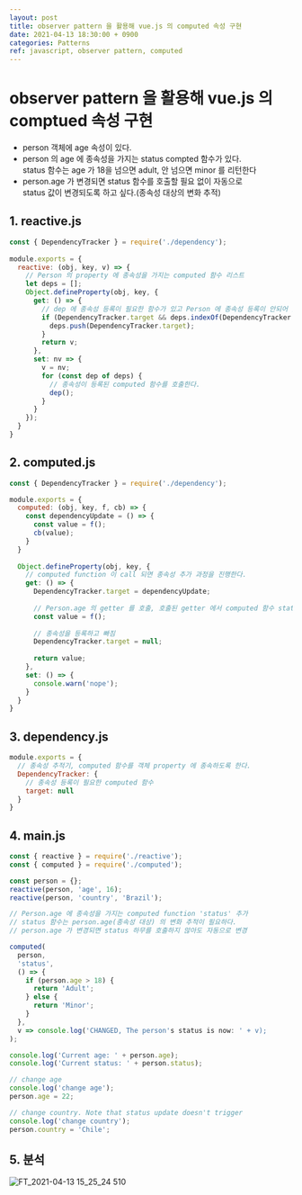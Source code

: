 ```yaml
---
layout: post
title: observer pattern 을 활용해 vue.js 의 computed 속성 구현
date: 2021-04-13 18:30:00 + 0900
categories: Patterns
ref: javascript, observer pattern, computed
---
```


# observer pattern 을 활용해 vue.js 의 comptued 속성 구현
  - person 객체에 age 속성이 있다.
  - person 의 age 에 종속성을 가지는 status compted 함수가 있다.   
    status 함수는 age 가 18을 넘으면 adult, 안 넘으면 minor 를 리턴한다
  - person.age 가 변경되면 status 함수를 호출할 필요 없이 자동으로   
    status 값이 변경되도록 하고 싶다.(종속성 대상의 변화 추적)
    
## 1. reactive.js
```javascript
const { DependencyTracker } = require('./dependency');
 
module.exports = {
  reactive: (obj, key, v) => {
    // Person 의 property 에 종속성을 가지는 computed 함수 리스트
    let deps = [];
    Object.defineProperty(obj, key, {
      get: () => {
        // dep 에 종속성 등록이 필요한 함수가 있고 Person 에 종속성 등록이 안되어 있으면 등록한다.
        if (DependencyTracker.target && deps.indexOf(DependencyTracker.target) === -1) {
          deps.push(DependencyTracker.target);
        }
        return v;
      },
      set: nv => {
        v = nv;
        for (const dep of deps) {
          // 종속성이 등록된 computed 함수를 호출한다.
          dep();
        }
      }
    });
  }
} 
```

## 2. computed.js
```javascript
const { DependencyTracker } = require('./dependency');

module.exports = {
  computed: (obj, key, f, cb) => {
    const dependencyUpdate = () => {
      const value = f();
      cb(value);
    }
  }
  
  Object.defineProperty(obj, key, {
    // computed function 이 call 되면 종속성 추가 과정을 진행한다.
    get: () => {
      DependencyTracker.target = dependencyUpdate;
      
      // Person.age 의 getter 를 호출, 호출된 getter 에서 computed 함수 status 의 종속성을 등록한다.
      const value = f();
      
      // 종속성을 등록하고 빠짐
      DependencyTracker.target = null;
      
      return value;
    },
    set: () => {
      console.warn('nope');
    }
  }  
}
```

## 3. dependency.js
```javascript
module.exports = {
  // 종속성 추적기, computed 함수를 객체 property 에 종속하도록 한다.
  DependencyTracker: {
    // 종속성 등록이 필요한 computed 함수
    target: null
  }
}
```

## 4. main.js
```javascript
const { reactive } = require('./reactive');
const { computed } = require('./computed');

const person = {};
reactive(person, 'age', 16);
reactive(person, 'country', 'Brazil');

// Person.age 에 종속성을 가지는 computed function 'status' 추가
// status 함수는 person.age(종속성 대상) 의 변화 추적이 필요하다.
// person.age 가 변경되면 status 하무를 호출하지 않아도 자동으로 변경 

computed(
  person,
  'status',
  () => {
    if (person.age > 18) {
      return 'Adult';
    } else {
      return 'Minor';
    }
  },
  v => console.log('CHANGED, The person's status is now: ' + v);
);

console.log('Current age: ' + person.age);
console.log('Current status: ' + person.status);

// change age
console.log('change age');
person.age = 22;

// change country. Note that status update doesn't trigger
console.log('change country');
person.country = 'Chile';
```

## 5. 분석
![FT_2021-04-13 15_25_24 510](https://user-images.githubusercontent.com/13375810/114507035-8912a180-9c6d-11eb-9e82-7dcd6b12e236.png)
